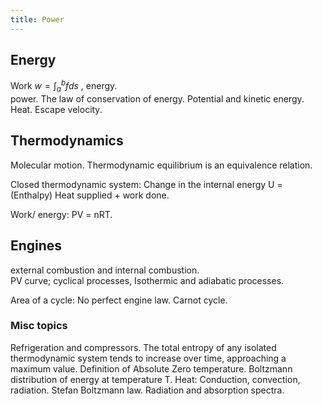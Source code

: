 ```yaml
---
title: Power
---
```


## Energy
Work $w = \int_{a}^{b}fds$ , energy.  
power. The law of conservation of energy. Potential and kinetic energy. Heat. Escape velocity.

## Thermodynamics
Molecular motion. Thermodynamic equilibrium is an equivalence relation.

Closed thermodynamic system: Change in the internal energy U = (Enthalpy) Heat supplied + work done.

Work/ energy: PV = nRT. 

## Engines
external combustion and internal combustion.  
PV curve; cyclical processes, Isothermic and adiabatic processes. 

Area of a cycle: No perfect engine law. Carnot cycle. 

### Misc topics
Refrigeration and compressors. The total entropy of any isolated thermodynamic system tends to increase over time, approaching a maximum value. Definition of Absolute Zero temperature. Boltzmann distribution of energy at temperature T. Heat: Conduction, convection, radiation. Stefan Boltzmann law. Radiation and absorption spectra.
